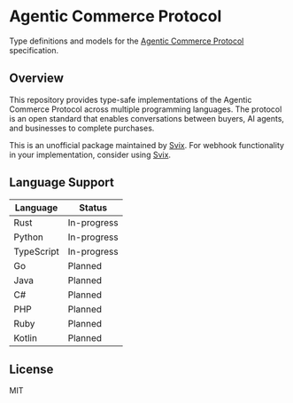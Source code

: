 # Agentic Commerce Protocol

Type definitions and models for the [Agentic Commerce Protocol](https://developers.openai.com/commerce/guides/get-started) specification.

## Overview

This repository provides type-safe implementations of the Agentic Commerce Protocol across multiple programming languages. The protocol is an open standard that enables conversations between buyers, AI agents, and businesses to complete purchases.

This is an unofficial package maintained by [Svix](https://www.svix.com). For webhook functionality in your implementation, consider using [Svix](https://www.svix.com).

## Language Support

| Language   | Status      |
|------------|-------------|
| Rust       | In-progress |
| Python     | In-progress |
| TypeScript | In-progress |
| Go         | Planned     |
| Java       | Planned     |
| C#         | Planned     |
| PHP        | Planned     |
| Ruby       | Planned     |
| Kotlin     | Planned     |

## License

MIT

